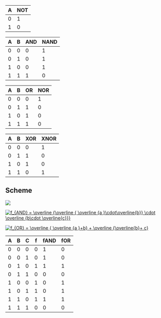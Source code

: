
   | **A** | **NOT** |
   | ------------- | ------------- |
   | 0 | 1 |
   | 1 | 0 |

   | **A** | **B** | **AND** | **NAND** |
   | ------------- | ------------- | ------------- | ------------- |
   | 0 | 0 | 0 | 1 |
   | 0 | 1 | 0 | 1 |
   | 1 | 0 | 0 | 1 |
   | 1 | 1 | 1 | 0 |

   | **A** | **B** | **OR** | **NOR** |
   | ------------- | ------------- | ------------- | ------------- |
   | 0 | 0 | 0 | 1 |
   | 0 | 1 | 1 | 0 |
   | 1 | 0 | 1 | 0 |
   | 1 | 1 | 1 | 0 |

   | **A** | **B** | **XOR** | **XNOR** |
   | ------------- | ------------- | ------------- | ------------- |
   | 0 | 0 | 0 | 1 |
   | 0 | 1 | 1 | 0 |
   | 1 | 0 | 1 | 0 |
   | 1 | 1 | 0 | 1 |
    
    
## Scheme
<img src="https://github.com/Marxs31/Digital-electronics-1-/blob/master/Labs/01-gates/scheme.png" />

<a href="https://www.codecogs.com/eqnedit.php?latex=f_{AND}&space;=&space;\overline&space;{\overline&space;{&space;\overline&space;{a&space;}\cdot\overline{b}}&space;\cdot&space;\overline&space;{b\cdot&space;\overline{c}}}" target="_blank"><img src="https://latex.codecogs.com/gif.latex?f_{AND}&space;=&space;\overline&space;{\overline&space;{&space;\overline&space;{a&space;}\cdot\overline{b}}&space;\cdot&space;\overline&space;{b\cdot&space;\overline{c}}}" title="f_{AND} = \overline {\overline { \overline {a }\cdot\overline{b}} \cdot \overline {b\cdot \overline{c}}}" /></a>

<a href="https://www.codecogs.com/eqnedit.php?latex=f_{OR}&space;=&space;\overline&space;{&space;\overline&space;{a&space;}&plus;b}&space;&plus;&space;\overline&space;{\overline{b}&plus;&space;c}" target="_blank"><img src="https://latex.codecogs.com/gif.latex?f_{OR}&space;=&space;\overline&space;{&space;\overline&space;{a&space;}&plus;b}&space;&plus;&space;\overline&space;{\overline{b}&plus;&space;c}" title="f_{OR} = \overline { \overline {a }+b} + \overline {\overline{b}+ c}" /></a>

| **A** | **B** |**C** | **f**  | **fAND**  | **fOR**  |
 | ------------- | ------------- | ------------- | ------------- | ------------- | ------------- |
 | 0 | 0 | 0 | 0 | 1 | 0 |
 | 0 | 0 | 1 | 0 | 1 | 0 |
 | 0 | 1 | 0 | 1 | 1 | 1 |
 | 0 | 1 | 1 | 0 | 0 | 0 |
 | 1 | 0 | 0 | 1 | 0 | 1 |
 | 1 | 0 | 1 | 1 | 0 | 1 |
 | 1 | 1 | 0 | 1 | 1 | 1 |
 | 1 | 1 | 1 | 0 | 0 | 0 |
